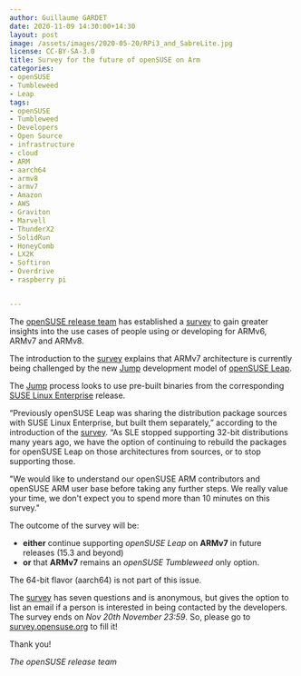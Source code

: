 ```yaml
---
author: Guillaume GARDET
date: 2020-11-09 14:30:00+14:30
layout: post
image: /assets/images/2020-05-20/RPi3_and_SabreLite.jpg
license: CC-BY-SA-3.0
title: Survey for the future of openSUSE on Arm
categories:
- openSUSE
- Tumbleweed
- Leap
tags:
- openSUSE
- Tumbleweed
- Developers
- Open Source
- infrastructure
- cloud
- ARM
- aarch64
- armv8
- armv7
- Amazon
- AWS
- Graviton
- Marvell
- ThunderX2
- SolidRun
- HoneyComb
- LX2K
- Softiron
- Overdrive
- raspberry pi


---
```

The [openSUSE release team](https://www.opensuse.org) has established a [survey](https://survey.opensuse.org/) to gain greater insights into the use cases of people using or developing for ARMv6, ARMv7 and ARMv8. 

The introduction to the [survey](https://survey.opensuse.org/) explains that ARMv7 architecture is currently being challenged by the new [Jump](https://en.opensuse.org/Portal:15.3) development model of [openSUSE Leap](https://en.opensuse.org/Portal:Leap). 

The [Jump](https://en.opensuse.org/Portal:15.3) process looks to use pre-built binaries from the corresponding [SUSE Linux Enterprise](https://www.suse.com/products/server/) release. 

“Previously openSUSE Leap was sharing the distribution package sources with SUSE Linux Enterprise, but built them separately,” according to the introduction of the [survey](https://survey.opensuse.org/). “As SLE stopped supporting 32-bit distributions many years ago, we have the option of continuing to rebuild the packages for openSUSE Leap on those architectures from sources, or to stop supporting those.

"We would like to understand our openSUSE ARM contributors and openSUSE ARM user base before taking any further steps. We really value your time, we don't expect you to spend more than 10 minutes on this survey."
 
The outcome of the survey will be:
* __either__ continue supporting _openSUSE Leap_ on __ARMv7__ in future releases (15.3 and beyond)
* __or__ that __ARMv7__ remains an _openSUSE Tumbleweed_ only option.

The 64-bit flavor (aarch64) is not part of this issue.

The [survey](https://survey.opensuse.org/) has seven questions and is anonymous, but gives the option to list an email if a person is interested in being contacted by the developers. The survey ends on _Nov 20th November 23:59_. So, please go to [survey.opensuse.org](https://survey.opensuse.org/index.php/125963) to fill it!

Thank you!

_The openSUSE release team_
